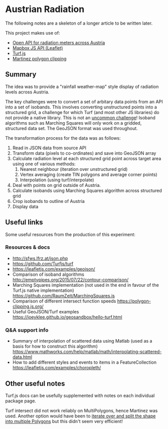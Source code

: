 # Austrian Radiation #

The following notes are a skeleton of a longer article to be written later.

This project makes use of:

- [Open API for radiation meters across Austria](http://sfws.lfrz.at/)
- [Mapbox JS API (Leaflet)](https://www.mapbox.com/mapbox.js/api/v3.1.1/)
- [Turf.js](http://turfjs.org/docs/)
- [Martinez polygon clipping](https://github.com/w8r/martinez)

## Summary ##

The idea was to provide a "rainfall weather-map" style display of radiation levels across Austria. 

The key challenges were to convert a set of arbitary data points from an API into a set of isobands. This involves converting unstructured points into a structured grid, a challenge for which Turf (and most other JS libraries) do not provide a native library. This is not an [uncommon challenge](https://gis.stackexchange.com/questions/76357/rendering-temperature-on-google-maps)! Isoband algorithms such as Marching Squares will only work on a gridded, structured data set. The GeoJSON format was used throughout. 

The transformation process for the data was as follows:

1. Read in JSON data from source API
2. Transform data (pixels to co-ordinates) and save into GeoJSON array
5. Calculate radiation level at each structured grid point across target area using one of various methods:
   1. Nearest neighbour (iteration over unstructured grid)
   2. Vertex averaging (create TIN polygons and average corner points)
   3. Interpolation (using turf/interpolate)
4. Deal with points on grid outside of Austria.
6. Calculate isobands using Marching Squares algorithm across structured grid
7. Crop isobands to outline of Austria
8. Display data

## Useful links ##

Some useful resources from the production of this experiment:

### Resources & docs ###

- http://sfws.lfrz.at/json.php
- https://github.com/Turfjs/turf
- https://leafletjs.com/examples/geojson/
- Comparison of isoband algorithms http://emptypipes.org/2015/07/22/contour-comparison/
- Marching Squares implementation (not used in the end in favour of the Turf.js native implementation) https://github.com/RaumZeit/MarchingSquares.js
- Comparison of different intersect function speeds https://polygon-clipping.js.org/
- Useful GeoJSON/Turf examples https://joeyklee.github.io/geosandbox/hello-turf.html

### Q&A support info ###

- Summary of interpolation of scattered data using Matlab (used as a basis for how to construct this algorithm) https://www.mathworks.com/help/matlab/math/interpolating-scattered-data.html
- How to add different styles and events to items in a FeatureCollection https://leafletjs.com/examples/choropleth/

## Other useful notes ##

Turf.js docs can be usefully supplemented with notes on each individual package page.

Turf intersect did not work reliably on MultiPolygons, hence Martinez was used. Another option would have been to [iterate over and split the shape into multiple Polygons](https://gis.stackexchange.com/questions/121396/convert-multipolygon-geojson-to-multiple-geojson-polygons) but this didn't seem very efficient!

